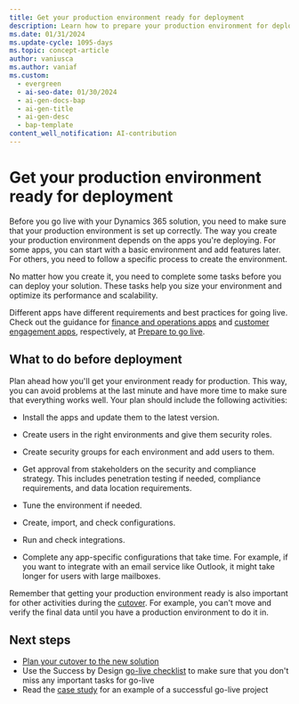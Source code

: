 ```yaml
---
title: Get your production environment ready for deployment
description: Learn how to prepare your production environment for deploying Dynamics 365 solutions, including security, configuration, integration, and tuning tasks.
ms.date: 01/31/2024
ms.update-cycle: 1095-days
ms.topic: concept-article
author: vaniusca
ms.author: vaniaf
ms.custom:
  - evergreen
  - ai-seo-date: 01/30/2024
  - ai-gen-docs-bap
  - ai-gen-title
  - ai-gen-desc
  - bap-template
content_well_notification: AI-contribution
---
```


# Get your production environment ready for deployment

Before you go live with your Dynamics 365 solution, you need to make sure that your production environment is set up correctly. The way you create your production environment depends on the apps you're deploying. For some apps, you can start with a basic environment and add features later. For others, you need to follow a specific process to create the environment.

No matter how you create it, you need to complete some tasks before you can deploy your solution. These tasks help you size your environment and optimize its performance and scalability.

Different apps have different requirements and best practices for going live. Check out the guidance for [finance and operations apps](prepare-to-go-live.md#go-live-with-finance-and-operations-apps) and [customer engagement apps](prepare-to-go-live.md#go-live-with-customer-engagement-apps), respectively, at [Prepare to go live](prepare-to-go-live.md).

## What to do before deployment

Plan ahead how you'll get your environment ready for production. This way, you can avoid problems at the last minute and have more time to make sure that everything works well. Your plan should include the following activities:

- Install the apps and update them to the latest version.

- Create users in the right environments and give them security roles.

- Create security groups for each environment and add users to them.

- Get approval from stakeholders on the security and compliance strategy. This includes penetration testing if needed, compliance requirements, and data location requirements.

- Tune the environment if needed.

- Create, import, and check configurations.

- Run and check integrations.

- Complete any app-specific configurations that take time. For example, if you want to integrate with an email service like Outlook, it might take longer for users with large mailboxes.

Remember that getting your production environment ready is also important for other activities during the [cutover](prepare-go-live-cutover-strategy.md). For example, you can't move and verify the final data until you have a production environment to do it in.

## Next steps

- [Plan your cutover to the new solution](prepare-go-live-cutover-strategy.md)
- Use the Success by Design [go-live checklist](prepare-go-live-checklist.md) to make sure that you don't miss any important tasks for go-live
- Read the [case study](prepare-go-live-case-study.md) for an example of a successful go-live project
